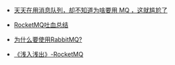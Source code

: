 - [天天在用消息队列，却不知道为啥要用 MQ ，这就尴尬了](https://zhuanlan.zhihu.com/p/84007327)

- [RocketMQ吐血总结](https://blog.csdn.net/javahongxi/article/details/84931747)
- [为什么要使用RabbitMQ?](https://www.zhihu.com/topic/19708788/hot)
- [《浅入浅出》-RocketMQ](https://mp.weixin.qq.com/s/y-4TVwbc7AFGEA7q-_OkYw)


